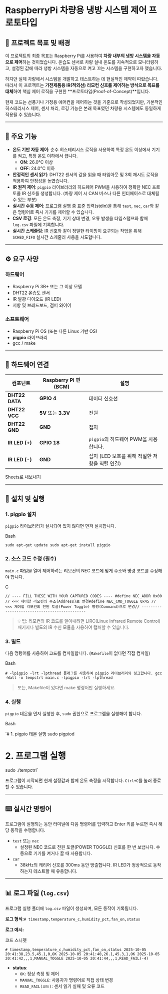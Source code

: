 # RaspberryPi 차량용 냉방 시스템 제어 프로토타입

## 🎯 프로젝트 목표 및 배경

이 프로젝트의 최종 목표는 Raspberry Pi를 사용하여 **차량 내부의 냉방 시스템을 자동으로 제어**하는 것이었습니다. 온습도 센서로 차량 실내 온도를 지속적으로 모니터링하고, 설정된 값에 따라 냉방 시스템을 자동으로 켜고 끄는 시스템을 구현하고자 했습니다.

하지만 실제 차량에서 시스템을 개발하고 테스트하는 데 현실적인 제약이 따랐습니다. 따라서 이 프로젝트는 **가전제품용 IR(적외선) 리모컨 신호를 제어하는 방식으로 목표를 대체**하여 핵심 제어 로직을 구현한 **프로토타입(Proof-of-Concept)**입니다.

현재 코드는 선풍기나 가정용 에어컨을 제어하는 것을 기준으로 작성되었지만, 기본적인 히스테리시스 제어, 센서 처리, 로깅 기능은 본래 목표였던 차량용 시스템에도 동일하게 적용될 수 있습니다.

---

## 📝 주요 기능

- **온도 기반 자동 제어**: 순수 히스테리시스 로직을 사용하여 특정 온도 이상에서 기기를 켜고, 특정 온도 이하에서 끕니다.
    - **ON**: 26.0°C 이상
    - **OFF**: 24.0°C 이하
- **안정적인 센서 읽기**: DHT22 센서의 값을 읽을 때 타임아웃 및 3회 재시도 로직을 적용하여 안정성을 높였습니다.
- **IR 원격 제어**: `pigpio` 라이브러리의 하드웨어 PWM을 사용하여 정확한 NEC 프로토콜 IR 신호를 생성합니다. (차량 제어 시 CAN 버스나 다른 인터페이스로 대체될 수 있는 부분)
- **실시간 수동 제어**: 프로그램 실행 중 표준 입력(stdin)을 통해 `test`, `nec`, `car`와 같은 명령어로 즉시 기기를 제어할 수 있습니다.
- **CSV 로깅**: 모든 온도 측정, 기기 상태 변경, 오류 발생을 타임스탬프와 함께 `log.csv` 파일에 기록합니다.
- **실시간 스케줄링**: IR 신호와 같이 정밀한 타이밍이 요구되는 작업을 위해 `SCHED_FIFO` 실시간 스케줄러 사용을 시도합니다.

---

## ⚙️ 요구 사양

### 하드웨어

- Raspberry Pi 3B+ 또는 그 이상 모델
- DHT22 온습도 센서
- IR 발광 다이오드 (IR LED)
- 저항 및 브레드보드, 점퍼 와이어

### 소프트웨어

- Raspberry Pi OS (또는 다른 Linux 기반 OS)
- **pigpio** 라이브러리
- gcc / make

---

## 🔌 하드웨어 연결

| 컴포넌트 | Raspberry Pi 핀 (BCM) | 설명 |
| --- | --- | --- |
| **DHT22 DATA** | **GPIO 4** | 데이터 신호선 |
| **DHT22 VCC** | **5V** 또는 **3.3V** | 전원 |
| **DHT22 GND** | **GND** | 접지 |
| **IR LED (+)** | **GPIO 18** | `pigpio`의 하드웨어 PWM을 사용합니다. |
| **IR LED (-)** | **GND** | 접지 (LED 보호를 위해 적절한 저항을 직렬 연결) |

Sheets로 내보내기

---

## 🚀 설치 및 실행

### 1. pigpio 설치

`pigpio` 라이브러리가 설치되어 있지 않다면 먼저 설치합니다.

Bash

`sudo apt-get update
sudo apt-get install pigpio`

### 2. 소스 코드 수정 (필수)

`main.c` 파일을 열어 제어하려는 리모컨의 NEC 코드에 맞게 주소와 명령 코드를 수정해야 합니다.

C

`// ---- FILL THESE WITH YOUR CAPTURED CODES ----
#define NEC_ADDR 0x00       // <<< 제어할 리모컨의 주소(Address)로 변경#define NEC_CMD_TOGGLE 0x45 // <<< 제어할 리모컨의 전원 토글(Power Toggle) 명령(Command)으로 변경// ---------------------------------------------`

> 💡 팁: 리모컨의 IR 코드를 알아내려면 LIRC(Linux Infrared Remote Control) 패키지나 별도의 IR 수신 모듈을 사용하여 캡처할 수 있습니다.
> 

### 3. 빌드

다음 명령어를 사용하여 코드를 컴파일합니다. (`Makefile`이 없다면 직접 컴파일)

Bash

`# -lpigpio -lrt -lpthread 플래그를 사용하여 pigpio 라이브러리와 링크합니다.
gcc -Wall -o tempctrl main.c -lpigpio -lrt -lpthread`

> 또는, Makefile이 있다면 make 명령어만 실행하세요.
> 

### 4. 실행

`pigpio` 데몬을 먼저 실행한 후, `sudo` 권한으로 프로그램을 실행해야 합니다.

Bash

`# 1. pigpio 데몬 실행
sudo pigpiod

# 2. 프로그램 실행
sudo ./tempctrl`

프로그램이 시작되면 현재 설정값과 함께 온도 측정을 시작합니다. `Ctrl+C`를 눌러 종료할 수 있습니다.

---

## ⌨️ 실시간 명령어

프로그램이 실행되는 동안 터미널에 다음 명령어를 입력하고 Enter 키를 누르면 즉시 해당 동작을 수행합니다.

- `test` 또는 `nec`
    - 설정된 NEC 코드로 전원 토글(POWER TOGGLE) 신호를 한 번 보냅니다. 수동으로 기기를 켜거나 끌 때 사용합니다.
- `car`
    - 38kHz의 캐리어 신호를 300ms 동안 방출합니다. IR LED가 정상적으로 동작하는지 테스트할 때 유용합니다.

---

## 📊 로그 파일 (`log.csv`)

프로그램 실행 폴더에 `log.csv` 파일이 생성되며, 모든 동작이 기록됩니다.

**로그 형식:**`# timestamp,temperature_c,humidity_pct,fan_on,status`

**로그 예시:**

코드 스니펫

`# timestamp,temperature_c,humidity_pct,fan_on,status
2025-10-05 20:41:38,23.5,45.1,0,OK
2025-10-05 20:41:40,26.1,45.3,1,OK
2025-10-05 20:41:42,,,1,MANUAL_TOGGLE
2025-10-05 20:41:44,,,1,READ_FAIL(-4)`

- **status**:
    - `OK`: 정상 측정 및 제어
    - `MANUAL_TOGGLE`: 사용자가 명령어로 직접 상태 변경
    - `READ_FAIL(코드)`: 센서 읽기 실패 및 오류 코드
